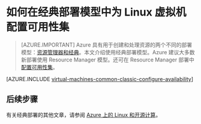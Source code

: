 <properties
	pageTitle="经典 Linux VM 的可用性集 |Azure"
	description="在经典部署模型中，使用 Azure 门户预览和 Azure PowerShell，为新的或现有的 Linux 虚拟机配置可用性集。"
	services="virtual-machines-linux"
	documentationCenter=""
	authors="cynthn"
	manager="timlt"
	editor=""
	tags="azure-service-management"/>

<tags
	ms.service="virtual-machines-linux"
	ms.date="07/12/2016"
	wacn.date="08/08/2016"/>

# 如何在经典部署模型中为 Linux 虚拟机配置可用性集

> [AZURE.IMPORTANT] Azure 具有用于创建和处理资源的两个不同的部署模型：[资源管理器和经典](/documentation/articles/resource-manager-deployment-model/)。本文介绍使用经典部署模型。Azure 建议大多数新部署使用 Resource Manager 模型。还可在 Resource Manager 部署中[配置可用性集](/documentation/articles/azure-cli-arm-commands/#azure-availset-commands-to-manage-your-availability-sets)。

[AZURE.INCLUDE [virtual-machines-common-classic-configure-availability](../../includes/virtual-machines-common-classic-configure-availability.md)]


## 后续步骤 

有关经典部署的其他文章，请参阅 [Azure 上的 Linux 和开源计算](/documentation/articles/virtual-machines-linux-opensource-links/)。

<!---HONumber=Mooncake_0801_2016-->